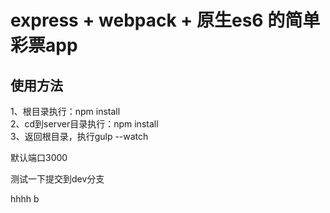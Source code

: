 # express + webpack + 原生es6 的简单彩票app

## 使用方法
1、根目录执行：npm install<br/>
2、cd到server目录执行：npm install<br/>
3、返回根目录，执行gulp --watch

默认端口3000

测试一下提交到dev分支


hhhh b